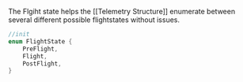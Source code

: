 The Flgiht state helps the [[Telemetry Structure]] enumerate between several different possible flightstates without issues.

```rust
//init
enum FlightState {
	PreFlight,
	Flight,
	PostFlight,
}
```